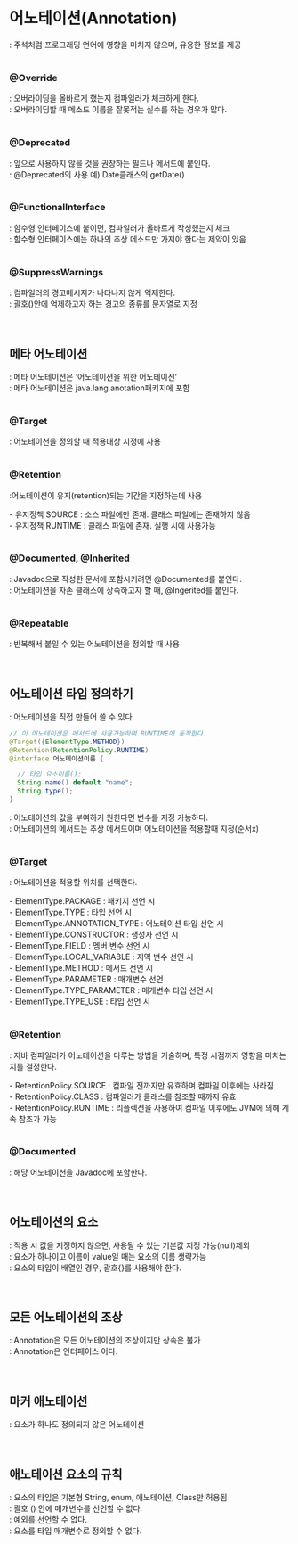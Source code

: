 # 어노테이션(Annotation)

: 주석처럼 프로그래밍 언어에 영향을 미치지 않으며, 유용한 정보를 제공  
<br/>

### **@Override**

: 오버라이딩을 올바르게 했는지 컴파일러가 체크하게 한다.  
: 오버라이딩할 때 메소드 이름을 잘못적는 실수를 하는 경우가 많다.  
<br/>

### **@Deprecated**

: 앞으로 사용하지 않을 것을 권장하는 필드나 메서드에 붙인다.  
: @Deprecated의 사용 예) Date클래스의 getDate()  
<br/>

### **@FunctionalInterface**

: 함수형 인터페이스에 붙이면, 컴파일러가 올바르게 작성했는지 체크  
: 함수형 인터페이스에는 하나의 추상 메소드만 가져야 한다는 제약이 있음  
<br/>

### **@SuppressWarnings**

: 컴파일러의 경고메시지가 나타나지 않게 억제한다.  
: 괄호()안에 억제하고자 하는 경고의 종류를 문자열로 지정  
<br/>
<br/>

## 메타 어노테이션

: 메타 어노테이션은 ‘어노테이션을 위한 어노테이션’  
: 메타 어노테이션은 java.lang.anotation패키지에 포함  
<br/>

### **@Target**

: 어노테이션을 정의할 때 적용대상 지정에 사용  
<br/>

### **@Retention**

:어노테이션이 유지(retention)되는 기간을 지정하는데 사용  

\- 유지정책 SOURCE : 소스 파일에만 존재. 클래스 파일에는 존재하지 않음  
\- 유지정책 RUNTIME : 클래스 파일에 존재. 실행 시에 사용가능  
<br/>

### **@Documented, @Inherited**

: Javadoc으로 작성한 문서에 포함시키려면 @Documented를 붙인다.  
: 어노테이션을 자손 클래스에 상속하고자 할 때, @Ingerited를 붙인다.  
<br/>

### **@Repeatable**

: 반복해서 붙일 수 있는 어노테이션을 정의할 때 사용  
<br/>
<br/>

## 어노테이션 타입 정의하기

: 어노테이션을 직접 만들어 쓸 수 있다.  

```java
// 이 어노테이션은 메서드에 사용가능하며 RUNTIME에 동작한다.
@Target({ElementType.METHOD})
@Retention(RetentionPolicy.RUNTIME)
@interface 어노테이션이름 {

  // 타입 요소이름();
  String name() default "name";
  String type();
}
```

: 어노테이션의 값을 부여하기 원한다면 변수를 지정 가능하다.  
: 어노테이션의 메서드는 추상 메서드이며 어노테이션을 적용할때 지정(순서x)  
<br/>

### @Target

: 어노테이션을 적용할 위치를 선택한다.  

\- ElementType.PACKAGE : 패키지 선언 시  
\- ElementType.TYPE : 타입 선언 시  
\- ElementType.ANNOTATION_TYPE : 어노테이션 타입 선언 시  
\- ElementType.CONSTRUCTOR : 생성자 선언 시  
\- ElementType.FIELD : 멤버 변수 선언 시  
\- ElementType.LOCAL_VARIABLE : 지역 변수 선언 시  
\- ElementType.METHOD : 메서드 선언 시  
\- ElementType.PARAMETER : 매개변수 선언  
\- ElementType.TYPE_PARAMETER : 매개변수 타입 선언 시  
\- ElementType.TYPE_USE : 타입 선언 시  
<br/>

### @Retention

: 자바 컴파일러가 어노테이션을 다루는 방법을 기술하며, 특정 시점까지 영향을 미치는지를 결정한다.

\- RetentionPolicy.SOURCE : 컴파일 전까지만 유효하며 컴파일 이후에는 사라짐  
\- RetentionPolicy.CLASS : 컴파일러가 클래스를 참조할 때까지 유효  
\- RetentionPolicy.RUNTIME : 리플렉션을 사용하여 컴파일 이후에도 JVM에 의해 계속 참조가 가능  
<br/>

### @Documented

: 해당 어노테이션을 Javadoc에 포함한다.  
<br/>
<br/>

## 어노테이션의 요소

: 적용 시 값을 지정하지 않으면, 사용될 수 있는 기본값 지정 가능(null)제외  
: 요소가 하나이고 이름이 value일 때는 요소의 이름 생략가능  
: 요소의 타입이 배열인 경우, 괄호{}를 사용해야 한다.  
<br/>
<br/>

## 모든 어노테이션의 조상

: Annotation은 모든 어노테이션의 조상이지만 상속은 불가  
: Annotation은 인터페이스 이다.  
<br/>
<br/>

## 마커 애노테이션

: 요소가 하나도 정의되지 않은 어노테이션  
<br/>
<br/>

## 애노테이션 요소의 규칙

: 요소의 타입은 기본형 String, enum, 애노테이션, Class만 허용됨  
: 괄호 () 안에 매개변수를 선언할 수 없다.  
: 예외를 선언할 수 없다.  
: 요소를 타입 매개변수로 정의할 수 없다.  
